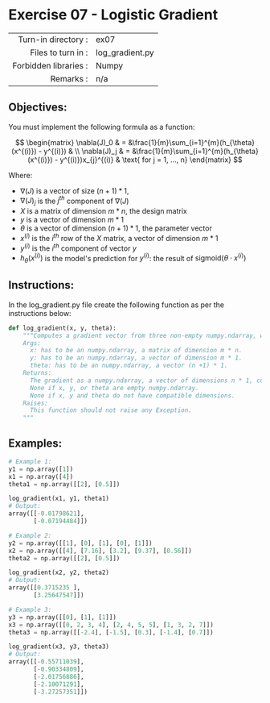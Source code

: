 # Exercise 07 - Logistic Gradient

|                         |                         |
| -----------------------:| ----------------------- |
|   Turn-in directory :   |  ex07                   |
|   Files to turn in :    |  log_gradient.py            |
|   Forbidden libraries : |  Numpy                  |
|   Remarks :             |  n/a                    |

## Objectives:
You must implement the following formula as a function:  

$$
\begin{matrix}
\nabla(J)_0 &  = &\frac{1}{m}\sum_{i=1}^{m}(h_{\theta}(x^{(i)}) - y^{(i)}) & \\
\nabla(J)_j & = &\frac{1}{m}\sum_{i=1}^{m}(h_{\theta}(x^{(i)}) - y^{(i)})x_{j}^{(i)} & \text{ for j = 1, ..., n}    
\end{matrix}
$$

Where:  
- $\nabla(J)$ is a vector of size $(n + 1) * 1$,
- $\nabla(J)_j$ is the $j^{th}$ component of $\nabla(J)$
- $X$ is a matrix of dimension $m * n$, the design matrix
- $y$ is a vector of dimension $m * 1$
- $\theta$ is a vector of dimension $(n+1) * 1$, the parameter vector
- $x^{(i)}$ is the $i^{th}$ row of the $X$ matrix, a vector of dimension $m * 1$
- $y^{(i)}$ is the $i^{th}$ component of vector $y$
- $h_{\theta}(x^{(i)})$ is the model's prediction for $y^{(i)}$: the result of  $\text{sigmoid}(\theta \cdot x^{(i)})$  


## Instructions:
In the log_gradient.py file create the following function as per the instructions below: 
```python
def log_gradient(x, y, theta):
    """Computes a gradient vector from three non-empty numpy.ndarray, without any for-loop. The three arrays must have the compatible dimensions.
    Args:
      x: has to be an numpy.ndarray, a matrix of dimension m * n.
      y: has to be an numpy.ndarray, a vector of dimension m * 1.
      theta: has to be an numpy.ndarray, a vector (n +1) * 1.
    Returns:
      The gradient as a numpy.ndarray, a vector of dimensions n * 1, containg the result of the formula for all j.
      None if x, y, or theta are empty numpy.ndarray.
      None if x, y and theta do not have compatible dimensions.
    Raises:
      This function should not raise any Exception.
    """
```
  
## Examples:
```python
# Example 1:
y1 = np.array([1])
x1 = np.array([4])
theta1 = np.array([[2], [0.5]])

log_gradient(x1, y1, theta1)
# Output:
array([[-0.01798621],
       [-0.07194484]])

# Example 2: 
y2 = np.array([[1], [0], [1], [0], [1]])
x2 = np.array([[4], [7.16], [3.2], [9.37], [0.56]])
theta2 = np.array([[2], [0.5]])

log_gradient(x2, y2, theta2)
# Output:
array([[0.3715235 ],
       [3.25647547]])

# Example 3: 
y3 = np.array([[0], [1], [1]])
x3 = np.array([[0, 2, 3, 4], [2, 4, 5, 5], [1, 3, 2, 7]])
theta3 = np.array([[-2.4], [-1.5], [0.3], [-1.4], [0.7]])

log_gradient(x3, y3, theta3)
# Output:
array([[-0.55711039],
       [-0.90334809],
       [-2.01756886],
       [-2.10071291],
       [-3.27257351]])
```
